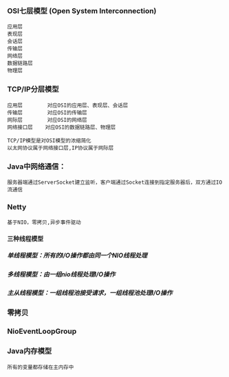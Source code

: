 ### OSI七层模型  (Open System Interconnection)
    应用层
    表现层
    会话层
    传输层
    网络层
    数据链路层
    物理层
### TCP/IP分层模型
    应用层        对应OSI的应用层、表现层、会话层
    传输层        对应OSI的传输层
    网际层        对应OSI的网络层
    网络接口层    对应OSI的数据链路层、物理层
    
    TCP/IP模型是对OSI模型的浓缩简化
    以太网协议属于网络接口层,IP协议属于网际层
### Java中网络通信：
    服务器端通过ServerSocket建立监听，客户端通过Socket连接到指定服务器后，双方通过IO流通信

### Netty
    基于NIO，零拷贝,异步事件驱动
#### 三种线程模型
##### 单线程模型：所有的I/O操作都由同一个NIO线程处理

##### 多线程模型：由一组nio线程处理I/O操作

##### 主从线程模型：一组线程池接受请求，一组线程池处理I/O操作

### 零拷贝

### NioEventLoopGroup

### Java内存模型
    所有的变量都存储在主内存中
